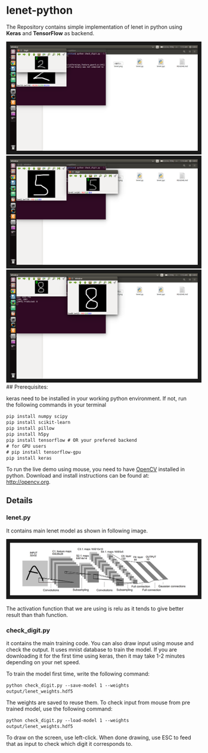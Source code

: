 # lenet-python

The Repository contains simple implementation of lenet in python using **Keras** and **TensorFlow** as backend.

<img src="2.png" border="10"/>
<img src="3.png" border="10"/>
<img src="1.png" border="10"/>
## Prerequisites:

keras need to be installed in your  working python environment. If not, run the following commands in your terminal

```
pip install numpy scipy
pip install scikit-learn
pip install pillow
pip install h5py
pip install tensorflow # OR your prefered backend
# for GPU users
# pip install tensorflow-gpu
pip install keras
```

To run the live demo using mouse, you need to have [OpenCV](http://opencv.org) installed in python.
Download and install instructions can be found at: http://opencv.org.

## Details

### lenet.py

It contains main lenet model as shown in following image.

<img src="lenet.png" border="10" />

The activation function that we are using is relu as it tends to give better result than thah function.

### check_digit.py

it contains the main training code. You can also draw input using mouse and check the output. It uses mnist database to train the model. If you are downloading it for the first time using keras, then it may take 1-2 minutes depending on your net speed.


To train the model first time, write the following command:
```
python check_digit.py --save-model 1 --weights output/lenet_weights.hdf5
```

The weights are saved to reuse them. To check input from mouse from pre trained model, use the following command:
```
python check_digit.py --load-model 1 --weights output/lenet_weights.hdf5
```

To draw on the screen, use left-click. When done drawing, use ESC to feed that as input to check which digit it corresponds to.



 

